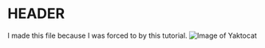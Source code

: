 # HEADER 
I made this file because I was forced to by this tutorial. 
![Image of Yaktocat](https://octodex.github.com/images/yaktocat.png)
